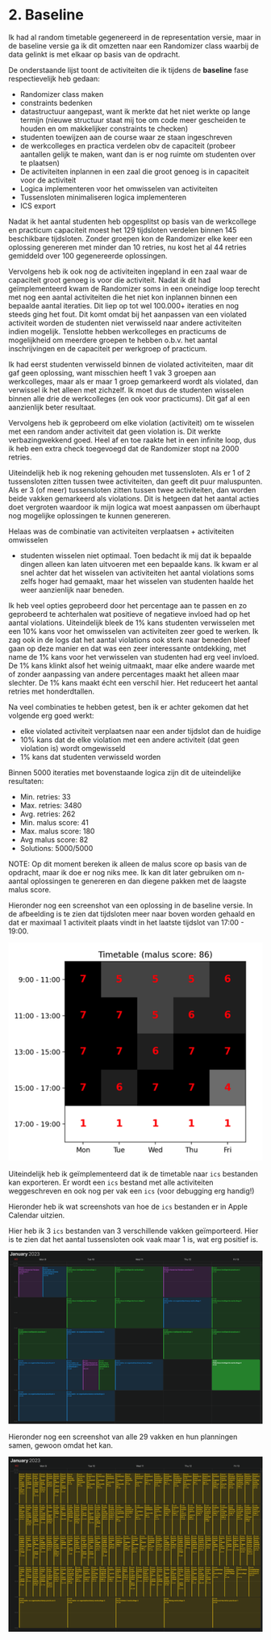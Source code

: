 # 2. Baseline
Ik had al random timetable gegenereerd in de representation versie, maar in de
baseline versie ga ik dit omzetten naar een Randomizer class waarbij de data
gelinkt is met elkaar op basis van de opdracht.

De onderstaande lijst toont de activiteiten die ik tijdens de **baseline** fase
respectievelijk heb gedaan:
- Randomizer class maken
- constraints bedenken
- datastructuur aangepast, want ik merkte dat het niet werkte op lange termijn
  (nieuwe structuur staat mij toe om code meer gescheiden te houden en om
  makkelijker constraints te checken)
- studenten toewijzen aan de course waar ze staan ingeschreven
- de werkcolleges en practica verdelen obv de capaciteit (probeer aantallen
  gelijk te maken, want dan is er nog ruimte om studenten over te plaatsen)
- De activiteiten inplannen in een zaal die groot genoeg is in capaciteit voor
  de activiteit
- Logica implementeren voor het omwisselen van activiteiten
- Tussensloten minimaliseren logica implementeren
- ICS export

Nadat ik het aantal studenten heb opgesplitst op basis van de werkcollege en
practicum capaciteit moest het 129 tijdsloten verdelen binnen 145 beschikbare
tijdsloten. Zonder groepen kon de Randomizer elke keer een oplossing genereren
met minder dan 10 retries, nu kost het al 44 retries gemiddeld over 100
gegenereerde oplossingen.

Vervolgens heb ik ook nog de activiteiten ingepland in een zaal waar de
capaciteit groot genoeg is voor die activiteit. Nadat ik dit had geïmplementeerd
kwam de Randomizer soms in een oneindige loop terecht met nog een aantal
activiteiten die het niet kon inplannen binnen een bepaalde aantal iteraties.
Dit liep op tot wel 100.000+ iteraties en nog steeds ging het fout. Dit komt
omdat bij het aanpassen van een violated activiteit worden de studenten niet
verwisseld naar andere activiteiten indien mogelijk. Tenslotte hebben
werkcolleges en practicums de mogelijkheid om meerdere groepen te hebben o.b.v.
het aantal inschrijvingen en de capaciteit per werkgroep of practicum.

Ik had eerst studenten verwisseld binnen de violated activiteiten, maar dit gaf
geen oplossing, want misschien heeft 1 vak 3 groepen aan werkcolleges, maar als
er maar 1 groep gemarkeerd wordt als violated, dan verwissel ik het alleen met
zichzelf. Ik moet dus de studenten wisselen binnen alle drie de werkcolleges (en
ook voor practicums). Dit gaf al een aanzienlijk beter resultaat.

Vervolgens heb ik geprobeerd om elke violation (activiteit) om te wisselen met
een random ander activiteit dat geen violation is. Dit werkte verbazingwekkend
goed. Heel af en toe raakte het in een infinite loop, dus ik heb een extra check
toegevoegd dat de Randomizer stopt na 2000 retries.

Uiteindelijk heb ik nog rekening gehouden met tussensloten. Als er 1 of 2
tussensloten zitten tussen twee activiteiten, dan geeft dit puur maluspunten.
Als er 3 (of meer) tussensloten zitten tussen twee activiteiten, dan worden
beide vakken gemarkeerd als violations. Dit is hetgeen dat het aantal acties
doet vergroten waardoor ik mijn logica wat moest aanpassen om überhaupt nog
mogelijke oplossingen te kunnen genereren.

Helaas was de combinatie van activiteiten verplaatsen + activiteiten omwisselen
+ studenten wisselen niet optimaal. Toen bedacht ik mij dat ik bepaalde dingen
alleen kan laten uitvoeren met een bepaalde kans. Ik kwam er al snel achter dat
het wisselen van activiteiten het aantal violations soms zelfs hoger had
gemaakt, maar het wisselen van studenten haalde het weer aanzienlijk naar
beneden.

Ik heb veel opties geprobeerd door het percentage aan te passen en zo geprobeerd
te achterhalen wat positieve of negatieve invloed had op het aantal violations.
Uiteindelijk bleek de 1% kans studenten verwisselen met een 10% kans voor het
omwisselen van activiteiten zeer goed te werken. Ik zag ook in de logs dat het
aantal violations ook sterk naar beneden bleef gaan op deze manier en dat was
een zeer interessante ontdekking, met name de 1% kans voor het verwisselen van
studenten had erg veel invloed. De 1% kans klinkt alsof het weinig uitmaakt,
maar elke andere waarde met of zonder aanpassing van andere percentages maakt
het alleen maar slechter. De 1% kans maakt écht een verschil hier. Het reduceert
het aantal retries met honderdtallen.

Na veel combinaties te hebben getest, ben ik er achter gekomen dat het volgende
erg goed werkt:
- elke violated activiteit verplaatsen naar een ander tijdslot dan de huidige
- 10% kans dat de elke violation met een andere activiteit (dat geen violation
  is) wordt omgewisseld
- 1% kans dat studenten verwisseld worden

Binnen 5000 iteraties met bovenstaande logica zijn dit de uiteindelijke
resultaten:
- Min. retries: 33
- Max. retries: 3480
- Avg. retries: 262
- Min. malus score: 41
- Max. malus score: 180
- Avg malus score: 82
- Solutions: 5000/5000

NOTE: Op dit moment bereken ik alleen de malus score op basis van de opdracht,
maar ik doe er nog niks mee. Ik kan dit later gebruiken om n-aantal oplossingen
te genereren en dan diegene pakken met de laagste malus score.

Hieronder nog een screenshot van een oplossing in de baseline versie. In de
afbeelding is te zien dat tijdsloten meer naar boven worden gehaald en dat er
maximaal 1 activiteit plaats vindt in het laatste tijdslot van 17:00 - 19:00.

![heatmap](./heatmap.png)

Uiteindelijk heb ik geïmplementeerd dat ik de timetable naar `ics` bestanden kan
exporteren. Er wordt een `ics` bestand met alle activiteiten weggeschreven en
ook nog per vak een `ics` (voor debugging erg handig!)

Hieronder heb ik wat screenshots van hoe de `ics` bestanden er in Apple Calendar
uitzien.

Hier heb ik 3 `ics` bestanden van 3 verschillende vakken geïmporteerd. Hier is
te zien dat het aantal tussensloten ook vaak maar 1 is, wat erg positief is.

![ics partial](./ics-partial.png)

Hieronder nog een screenshot van alle 29 vakken en hun planningen samen, gewoon
omdat het kan.

![ics full](./ics-full.png)
